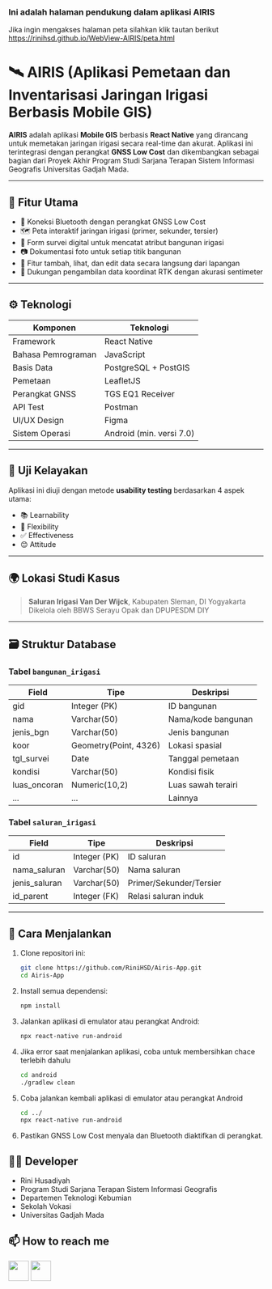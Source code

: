 ### Ini adalah halaman pendukung dalam aplikasi AIRIS

Jika ingin mengakses halaman peta silahkan klik tautan berikut
https://rinihsd.github.io/WebView-AIRIS/peta.html

# 🛰️ AIRIS (Aplikasi Pemetaan dan Inventarisasi Jaringan Irigasi Berbasis Mobile GIS)

**AIRIS** adalah aplikasi **Mobile GIS** berbasis **React Native** yang dirancang untuk memetakan jaringan irigasi secara real-time dan akurat. Aplikasi ini terintegrasi dengan perangkat **GNSS Low Cost** dan dikembangkan sebagai bagian dari Proyek Akhir Program Studi Sarjana Terapan Sistem Informasi Geografis Universitas Gadjah Mada.

---

## 📌 Fitur Utama

- 🔗 Koneksi Bluetooth dengan perangkat GNSS Low Cost
- 🗺️ Peta interaktif jaringan irigasi (primer, sekunder, tersier)
- 📝 Form survei digital untuk mencatat atribut bangunan irigasi
- 📷 Dokumentasi foto untuk setiap titik bangunan
- 🔄 Fitur tambah, lihat, dan edit data secara langsung dari lapangan
- 📡 Dukungan pengambilan data koordinat RTK dengan akurasi sentimeter

---

## ⚙️ Teknologi

| Komponen | Teknologi |
|----------|-----------|
| Framework | React Native |
| Bahasa Pemrograman | JavaScript |
| Basis Data | PostgreSQL + PostGIS |
| Pemetaan | LeafletJS |
| Perangkat GNSS | TGS EQ1 Receiver |
| API Test | Postman |
| UI/UX Design | Figma |
| Sistem Operasi | Android (min. versi 7.0) |

---

## 🧪 Uji Kelayakan

Aplikasi ini diuji dengan metode **usability testing** berdasarkan 4 aspek utama:

- 📚 Learnability
- 🔄 Flexibility
- ✅ Effectiveness
- 😊 Attitude

---

## 🌍 Lokasi Studi Kasus

> **Saluran Irigasi Van Der Wijck**, Kabupaten Sleman, DI Yogyakarta  
> Dikelola oleh BBWS Serayu Opak dan DPUPESDM DIY

---

## 🗃️ Struktur Database

### Tabel `bangunan_irigasi`

| Field | Tipe | Deskripsi |
|-------|------|-----------|
| gid | Integer (PK) | ID bangunan |
| nama | Varchar(50) | Nama/kode bangunan |
| jenis_bgn | Varchar(50) | Jenis bangunan |
| koor | Geometry(Point, 4326) | Lokasi spasial |
| tgl_survei | Date | Tanggal pemetaan |
| kondisi | Varchar(50) | Kondisi fisik |
| luas_oncoran | Numeric(10,2) | Luas sawah terairi |
| ... | ... | Lainnya |

### Tabel `saluran_irigasi`

| Field | Tipe | Deskripsi |
|-------|------|-----------|
| id | Integer (PK) | ID saluran |
| nama_saluran | Varchar(50) | Nama saluran |
| jenis_saluran | Varchar(50) | Primer/Sekunder/Tersier |
| id_parent | Integer (FK) | Relasi saluran induk |

---

## 🚀 Cara Menjalankan

1. Clone repositori ini:
   ```bash
   git clone https://github.com/RiniHSD/Airis-App.git
   cd Airis-App

2. Install semua dependensi:
   ```bash
   npm install

3. Jalankan aplikasi di emulator atau perangkat Android:
   ```bash
   npx react-native run-android

4. Jika error saat menjalankan aplikasi, coba untuk membersihkan chace terlebih dahulu
   ```bash
   cd android
   ./gradlew clean
   
5. Coba jalankan kembali aplikasi di emulator atau perangkat Android
   ```bash
   cd ../
   npx react-native run-android

6. Pastikan GNSS Low Cost menyala dan Bluetooth diaktifkan di perangkat.


## 👩‍💻 Developer
- Rini Husadiyah
- Program Studi Sarjana Terapan Sistem Informasi Geografis
- Departemen Teknologi Kebumian
- Sekolah Vokasi
- Universitas Gadjah Mada

## 📫 How to reach me
<a href="https://www.linkedin.com/in/rinihusadiyah/"><img src="https://www.vectorlogo.zone/logos/linkedin/linkedin-icon.svg" width="40" height="40" /></a>
<a href="https://mail.google.com/mail/u/rinihusadiyah@gmail.com/#inbox?compose=new"><img src="https://www.vectorlogo.zone/logos/gmail/gmail-icon.svg" width="40" height="40"/></a>
